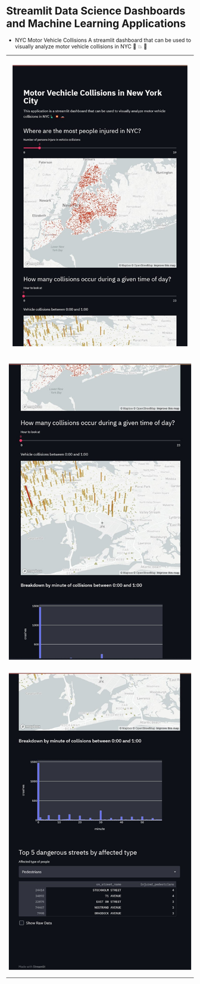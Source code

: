# Streamlit Data Science Dashboards and Machine Learning Applications

- NYC Motor Vehicle Collisions
A streamlit dashboard that can be used to visually analyze motor vehicle collisions in NYC 🗽 💥 🚗

<table><tr>
<td> 
  <p align="center" style="padding: 10px">
    <img alt="Forwarding" src="/images/app_1.jpg" width="1080">
    <br>
  </p> 
</td>
</tr>
<tr>
<td> 
  <p align="center">
    <img alt="Routing" src="/images/app_2.jpg" width="1080">
    <br>
  </p> 
</td>
</tr>
<tr>
<td> 
  <p align="center">
    <img alt="Routing" src="/images/app_3.jpg" width="1080">
    <br>
  </p> 
</td>
</tr></table>


